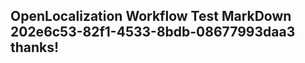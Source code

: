 <properties
ms.topic="hero-topic"
ms.test1="hero-topic"
ms.test2="test"/>


## OpenLocalization Workflow Test MarkDown 202e6c53-82f1-4533-8bdb-08677993daa3 thanks!



<!--HONumber=Aug16_HO1-->


